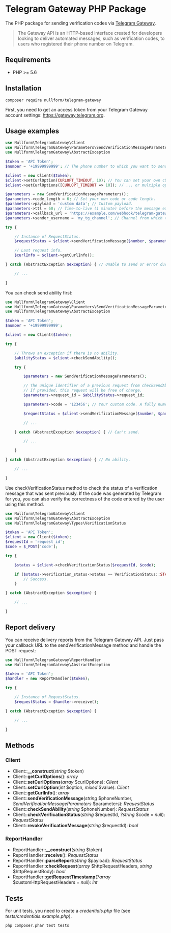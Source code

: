 # Telegram Gateway PHP Package

The PHP package for sending verification codes via [Telegram Gateway](https://gateway.telegram.org/).

> The Gateway API is an HTTP-based interface created for developers looking to deliver automated messages, such as verification codes, to users who registered their phone number on Telegram.

## Requirements

- PHP >= 5.6

## Installation

```shell
composer require nullform/telegram-gateway
```

First, you need to get an access token from your Telegram Gateway account settings: https://gateway.telegram.org.

## Usage examples

```php
use Nullform\TelegramGateway\Client
use Nullform\TelegramGateway\Parameters\SendVerificationMessageParameters
use Nullform\TelegramGateway\AbstractException

$token = 'API Token';
$number = '+19999999999'; // The phone number to which you want to send a verification message.

$client = new Client($token);
$client->setCurlOption(CURLOPT_TIMEOUT, 10); // You can set your own cURL option...
$client->setCurlOptions([CURLOPT_TIMEOUT => 10]); // ... or multiple options.

$parameters = new SendVerificationMessageParameters();
$parameters->code_length = 6; // Set your own code or code length.
$parameters->payload = 'custom data'; // Custom payload.
$parameters->ttl = 60; // Time-to-live (1 minute) before the message expires and is deleted.
$parameters->callback_url = 'https://example.com/webhook/telegram-gateway'; // Your callback URL.
$parameters->sender_username = 'my_tg_channel'; // Channel from which the code will be sent.

try {

    // Instance of RequestStatus.
    $requestStatus = $client->sendVerificationMessage($number, $parameters);

    // Last request info.
    $curlInfo = $client->getCurlInfo();

} catch (AbstractException $exception) { // Unable to send or error during sending.

    // ...

}
```

You can check send ability first:

```php
use Nullform\TelegramGateway\Client
use Nullform\TelegramGateway\Parameters\SendVerificationMessageParameters
use Nullform\TelegramGateway\AbstractException

$token = 'API Token';
$number = '+19999999999';

$client = new Client($token);

try {

    // Throws an exception if there is no ability.
    $abilityStatus = $client->checkSendAbility();

    try {

        $parameters = new SendVerificationMessageParameters();

        // The unique identifier of a previous request from checkSendAbility.
        // If provided, this request will be free of charge.
        $parameters->request_id = $abilityStatus->request_id;

        $parameters->code = '123456'; // Your custom code. A fully numeric string of 4-8 chars.

        $requestStatus = $client->sendVerificationMessage($number, $parameters);

        // ...

    } catch (AbstractException $exception) { // Can't send.

        // ...

    }

} catch (AbstractException $exception) { // No ability.

    // ...

}

```

Use checkVerificationStatus method to check the status of a verification message that was sent previously. If the code was generated by Telegram for you, you can also verify the correctness of the code entered by the user using this method.

```php
use Nullform\TelegramGateway\Client
use Nullform\TelegramGateway\AbstractException
use Nullform\TelegramGateway\Types\VerificationStatus

$token = 'API Token';
$client = new Client($token);
$requestId = 'request id';
$code = $_POST['code'];

try {

    $status = $client->checkVerificationStatus($requestId, $code);

    if ($status->verification_status->status == VerificationStatus::STATUS_CODE_VALID) {
        // Success.
    }

} catch (AbstractException $exception) {

    // ...

}
```

## Report delivery

You can receive delivery reports from the Telegram Gateway API. Just pass your callback URL to the sendVerificationMessage method and handle the POST request:

```php
use Nullform\TelegramGateway\ReportHandler
use Nullform\TelegramGateway\AbstractException

$token = 'API Token';
$handler = new ReportHandler($token);

try {

    // Instance of RequestStatus.
    $requestStatus = $handler->receive();

} catch (AbstractException $exception) {

    // ...

}
```

## Methods

### Client

- Client::**__construct**(*string* $token)
- Client::**getCurlOptions**(): *array*
- Client::**setCurlOptions**(*array* $curlOptions): *Client*
- Client::**setCurlOption**(*int* $option, *mixed* \$value): *Client*
- Client::**getCurlInfo**(): *array*
- Client::**sendVerificationMessage**(*string* $phoneNumber, *SendVerificationMessageParameters* \$parameters): *RequestStatus*
- Client::**checkSendAbility**(*string* $phoneNumber): *RequestStatus*
- Client::**checkVerificationStatus**(*string* $requestId, *?string* \$code = *null*): *RequestStatus*
- Client::**revokeVerificationMessage**(*string* $requestId): *bool*

### ReportHandler

- ReportHandler::**__construct**(*string* $token)
- ReportHandler::**receive**(): *RequestStatus*
- ReportHandler::**parseReport**(*string* $payload): *RequestStatus*
- ReportHandler::**checkRequest**(*array* $httpRequestHeaders, *string* \$httpRequestBody): *bool*
- ReportHandler::**getRequestTimestamp**(*?array* $customHttpRequestHeaders = *null*): *int*

## Tests

For unit tests, you need to create a *credentials.php* file (see *tests/credentials.example.php*).

```shell
php composer.phar test tests
```

